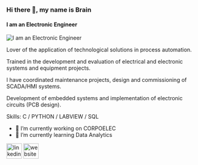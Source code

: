 ### Hi there 👋, my name is Brain
#### I am an Electronic Engineer
![I am an Electronic Engineer](https://media-exp1.licdn.com/dms/image/C4E16AQHgDXG2vMRXYA/profile-displaybackgroundimage-shrink_350_1400/0/1645492165743?e=1674691200&v=beta&t=O8DAjHNlbyhpTlcBAoU_eff_4HCLuuIX_EA6HiyJwpI)

Lover of the application of technological solutions in process automation.

Trained in the development and evaluation of electrical and electronic systems and equipment projects.

I have coordinated maintenance projects, design and commissioning of SCADA/HMI systems.

Development of embedded systems and implementation of electronic circuits (PCB design).

Skills: C / PYTHON / LABVIEW / SQL

- 🔭 I’m currently working on CORPOELEC 
- 🌱 I’m currently learning Data Analytics 


[<img src='https://cdn.jsdelivr.net/npm/simple-icons@3.0.1/icons/linkedin.svg' alt='linkedin' height='40'>](https://www.linkedin.com/in/https://www.linkedin.com/in/brainmagdaleno//)  [<img src='https://cdn.jsdelivr.net/npm/simple-icons@3.0.1/icons/icloud.svg' alt='website' height='40'>](https://sites.google.com/view/brainmagdaleno/home?authuser=1&pli=1)  

